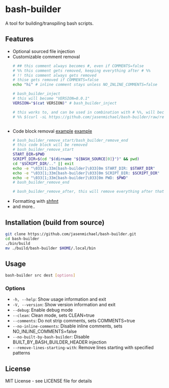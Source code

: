 # bash-builder

A tool for building/transpiling bash scripts.

## Features

- Optional sourced file injection
- Customizable comment removal
  ```bash
  # ## this comment always becomes #, even if COMMENTS=false
  # %% this comment gets removed, keeping everything after # %%
  # !! this comment always gets removed 
  # thise gets removed if COMMENTS=false
  echo "hi" # inline comment stays unless NO_INLINE_COMMENTS=false

  # bash_builder_inject
  # this will become "VERSION=0.0.1"
  VERSION="$(cat VERSION)" # bash_builder_inject

  # this works to, and can be used in combination with # %%, will become "VERSION=0.0.1"
  # %% $(curl -sL https://github.com/jasenmichael/bash-builder/raw/refs/heads/main/VERSION) # bash_builder_inject



  ```
- Code block removal [example](https://github.com/jasenmichael/bash-utils/blob/main/bash-log.sh#L46-L72) [example](https://github.com/jasenmichael/bash-builder/blob/main/src/main.sh#L6-L11) 
  ```bash
  # bash_builder_remove_start/bash_builder_remove_end
  # this code block will be removed
  # bash_builder_remove_start
  START_DIR=$PWD
  SCRIPT_DIR=$(cd "$(dirname "${BASH_SOURCE[0]}")" && pwd)
  cd "$SCRIPT_DIR/.." || exit
  echo -e "\033[1;33m[bash-builder]\033[0m START_DIR: $START_DIR"
  echo -e "\033[1;33m[bash-builder]\033[0m SCRIPT_DIR: $SCRIPT_DIR"
  echo -e "\033[1;33m[bash-builder]\033[0m PWD: $PWD"
  # bash_builder_remove_end

  # bash_builder_remove_after, this will remove everything after that line in the file, usefull when you want to remove a bottom section of an injected sourced file.
  ```
- Formatting with [shfmt](https://github.com/patrickvane/shfmt)
- and more..

## Installation (build from source)

```bash
git clone https://github.com/jasenmichael/bash-builder.git
cd bash-builder
./bin/build
mv ./build/bash-builder $HOME/.local/bin
```

## Usage

```bash
bash-builder src dest [options] 
```

### Options

- `-h, --help`: Show usage information and exit
- `-V, --version`: Show version information and exit
- `--debug`: Enable debug mode
- `--clean`: Clean mode, sets CLEAN=true
- `--comments`: Do not strip comments, sets COMMENTS=true
- `--no-inline-comments`: Disable inline comments, sets NO_INLINE_COMMENTS=false
- `--no-built-by-bash-builder`: Disable BUILT_BY_BASH_BUILDER_HEADER injection
- `--remove-lines-starting-with`: Remove lines starting with specified patterns

## License

MIT License - see LICENSE file for details
